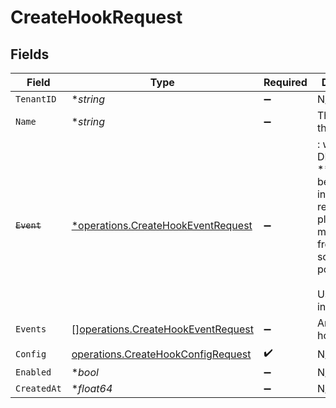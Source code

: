 # CreateHookRequest


## Fields

| Field                                                                                                                                          | Type                                                                                                                                           | Required                                                                                                                                       | Description                                                                                                                                    |
| ---------------------------------------------------------------------------------------------------------------------------------------------- | ---------------------------------------------------------------------------------------------------------------------------------------------- | ---------------------------------------------------------------------------------------------------------------------------------------------- | ---------------------------------------------------------------------------------------------------------------------------------------------- |
| `TenantID`                                                                                                                                     | **string*                                                                                                                                      | :heavy_minus_sign:                                                                                                                             | N/A                                                                                                                                            |
| `Name`                                                                                                                                         | **string*                                                                                                                                      | :heavy_minus_sign:                                                                                                                             | The name of the hook.                                                                                                                          |
| ~~`Event`~~                                                                                                                                    | [*operations.CreateHookEventRequest](../../models/operations/createhookeventrequest.md)                                                        | :heavy_minus_sign:                                                                                                                             | : warning: ** DEPRECATED **: This will be removed in a future release, please migrate away from it as soon as possible.<br/><br/>Use `events` instead. |
| `Events`                                                                                                                                       | [][operations.CreateHookEventRequest](../../models/operations/createhookeventrequest.md)                                                       | :heavy_minus_sign:                                                                                                                             | An array of hook events.                                                                                                                       |
| `Config`                                                                                                                                       | [operations.CreateHookConfigRequest](../../models/operations/createhookconfigrequest.md)                                                       | :heavy_check_mark:                                                                                                                             | N/A                                                                                                                                            |
| `Enabled`                                                                                                                                      | **bool*                                                                                                                                        | :heavy_minus_sign:                                                                                                                             | N/A                                                                                                                                            |
| `CreatedAt`                                                                                                                                    | **float64*                                                                                                                                     | :heavy_minus_sign:                                                                                                                             | N/A                                                                                                                                            |